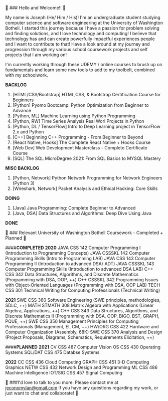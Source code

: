 👋 ### Hello and Welcome!! 👋

My name is Joseph (He/ Him / His)! I'm an undergraduate student studying computer science and software engineering at the University of Washington Bothell. I started this journey because I have a passion for problem solving and finding solutions, and I love technology and computing! I believe that technology has and can create powerfully impactful experiences people and I want to contribute to that! Have a look around at my journey and progression through my various school coursework projects and self projects that I am working on!

I'm currently working through these UDEMY / online courses to brush up on fundamentals and learn some new tools to add to my toolbelt, combined with my schoolwork.

**BACKLOG**
  1. [HTML/CSS/Bootstrap] HTML,CSS, & Bootstrap Certification Course for Beginners
  2. [Python]							Pyomo Bootcamp: Python Optimization from Beginner to Advance
  3. [Python, ML]								Machine Learning using Python Programming
  4. [Python, RW]								Time Series Analysis Real Worl Projects in Python
  5. [Python, DL / TensorFlow]	Intro to Deep Learning project in TensorFlow 2.x and Python
  7. [C++]											Beginning C++ Programming - From Beginner to Beyond
  8. [React Native, Hooks]			The Complete React Native + Hooks Course
  9. [Web Dev]									Web Development Masterclass - Complete Certificate Course
  10. [SQL]											The SQL MicroDegree 2021: From SQL Basics to MYSQL Mastery

**MISC BACKLOG**
  1. [Python, Network]					Python Network Programming for Network Engineers (Python 3)
  2. [Wireshark, Network]				Packet Analysis and Ethical Hacking: Core Skills

**DOING**
  1. [Java]											Java Programming: Complete Beginner to Advanced
  2. [Java, DSA]								Data Structures and Algorithms: Deep Dive Using Java

**DONE**



👋 ### Relevant University of Washington Bothell Coursework - Completed + Planned 👋

####**COMPLETED**
**2020**
JAVA    CSS 142 Computer Programming I (Introduction to Programming Concepts)
JAVA    CSSSKL 142 Computer Programming Skills (Intro to Programming LAB)
JAVA    CSS 143 Computer Programming II (Introduction to advanced DSA/ ADT)
JAVA    CSSSKL 143 Computer Programming Skills (Introduction to advanced DSA LAB)
C++     CSS 342 Data Structures, Algorithms, and Discrete Mathematics (Programming with DSA, OOP, ++)
C++     CSSSKL 342 Programming Issues with Object-Oriented Languages (Programming with DSA, OOP LAB)
TECH    CSS 301 Technical Writing for Computing Professionals (Technical Writing)

**2021**
SWE     CSS 360 Software Engineering (SWE principles, methodologies, SDLC, ++)
MATH    STMATH 308 Matrix Algebra with Applications (Linear Algebra, Applications, ++)
C++     CSS 343 Data Structures, Algorithms, and Discrete Mathematics II (Programming with DSA, OOP, BIGO, BST, GRAPH, PQUE, ++)
SWE     CSS 350 Management Principles for Computing Professionals (Management, EI, CM, ++)
HW/ORG  CSS 422 Hardware and Computer Organization (Assembly, 68K)
SWE     CSS 370 Analysis and Design (Project Proposals, Diagrams, Schematics, Requirements Elicitation, ++)


####**PLANNED**
**2021**
CV      CSS 487 Computer Vision
OS      CSS 430 Operating Systems
SQL/DAT CSS 475 Databse Systems

**2022**
CC      CSS 436 Cloud Computing
GRAPH   CSS 451 3-D Computing Graphics
NETW    CSS 432 Network Design and Programming
ML      CSS 486 Machine Intelligence
IOT/SIG CSS 457 Signal Computing


👋 ###I'd love to talk to you more. Please contact me at jeconomylan@gmail.com if you have any questions regarding my work, or just want to chat and collaborate! 👋
</pre>

<!--
**josephelan/josephelan** is a ✨ _special_ ✨ repository because its `README.md` (this file) appears on your GitHub profile.

Here are some ideas to get you started:

- 🔭 I’m currently working on ...
- 🌱 I’m currently learning ...
- 👯 I’m looking to collaborate on ...
- 🤔 I’m looking for help with ...
- 💬 Ask me about ...
- 📫 How to reach me: ...
- 😄 Pronouns: ...
- ⚡ Fun fact: ...
-->
